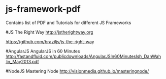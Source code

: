 # js-framework-pdf
Contains list of PDF and Tutorials for different JS Frameworks

#JS The Right Way
http://jstherightway.org

https://github.com/braziljs/js-the-right-way

#AngularJS
AngularJS in 60 Minutes
http://fastandfluid.com/publicdownloads/AngularJSIn60MinutesIsh_DanWahlin_May2013.pdf


#NodeJS
Mastering Node
http://visionmedia.github.io/masteringnode/


